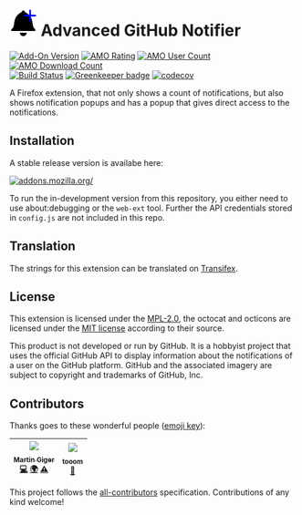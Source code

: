 # ![](images/icon-48.png) Advanced GitHub Notifier

[![Add-On Version](https://img.shields.io/amo/v/advanced-github-notifier.svg)](https://addons.mozilla.org/firefox/addon/advanced-github-notifier/?src=external-ghversion) [![AMO Rating](https://img.shields.io/amo/stars/advanced-github-notifier.svg)](https://addons.mozilla.org/firefox/addon/advanced-github-notifier/?src=external-ghrating) [![AMO User Count](https://img.shields.io/amo/users/advanced-github-notifier.svg)](https://addons.mozilla.org/firefox/addon/advanced-github-notifier/?src=external-ghusers) [![AMO Download Count](https://img.shields.io/amo/d/advanced-github-notifier.svg)](https://addons.mozilla.org/firefox/addon/advanced-github-notifier/?src=external-ghdownloads)<br>
[![Build Status](https://travis-ci.org/freaktechnik/advanced-github-notifier.svg?branch=master)](https://travis-ci.org/freaktechnik/advanced-github-notifier)  [![Greenkeeper badge](https://badges.greenkeeper.io/freaktechnik/advanced-github-notifier.svg)](https://greenkeeper.io/)  [![codecov](https://codecov.io/gh/freaktechnik/advanced-github-notifier/branch/master/graph/badge.svg)](https://codecov.io/gh/freaktechnik/advanced-github-notifier)

A Firefox extension, that not only shows a count of notifications, but also
shows notification popups and has a popup that gives direct access to the
notifications.

## Installation
A stable release version is availabe here:

[![addons.mozilla.org/](https://addons.cdn.mozilla.net/static/img/addons-buttons/AMO-button_2.png)](https://addons.mozilla.org/firefox/addon/advanced-github-notifier/)

To run the in-development version from this repository, you either need to use
about:debugging or the `web-ext` tool. Further the API credentials stored in `config.js` are not
included in this repo.

## Translation
The strings for this extension can be translated on [Transifex](https://www.transifex.com/freaktechnik/advanced-github-notifier/).

## License
This extension is licensed under the [MPL-2.0](LICENSE), the octocat and octicons
are licensed under the [MIT license](images/LICENSE) according to their source.

This product is not developed or run by GitHub. It is a hobbyist project that
uses the official GitHub API to display information about the notifications
of a user on the GitHub platform. GitHub and the associated imagery are subject
to copyright and trademarks of GitHub, Inc.

## Contributors

Thanks goes to these wonderful people ([emoji key](https://github.com/kentcdodds/all-contributors#emoji-key)):

<!-- ALL-CONTRIBUTORS-LIST:START - Do not remove or modify this section -->
<!-- prettier-ignore -->
| [<img src="https://avatars0.githubusercontent.com/u/640949?v=4" width="100px;"/><br /><sub><b>Martin Giger</b></sub>](https://humanoids.be)<br />[💻](https://github.com/freaktechnik/advanced-github-notifier/commits?author=freaktechnik "Code") [🌍](#translation-freaktechnik "Translation") [⚠️](https://github.com/freaktechnik/advanced-github-notifier/commits?author=freaktechnik "Tests") | [<img src="https://avatars2.githubusercontent.com/u/272550?v=4" width="100px;"/><br /><sub><b>tooom</b></sub>](https://github.com/Tooom)<br />[📖](https://github.com/freaktechnik/advanced-github-notifier/commits?author=Tooom "Documentation") |
| :---: | :---: |
<!-- ALL-CONTRIBUTORS-LIST:END -->

This project follows the [all-contributors](https://github.com/kentcdodds/all-contributors) specification. Contributions of any kind welcome!